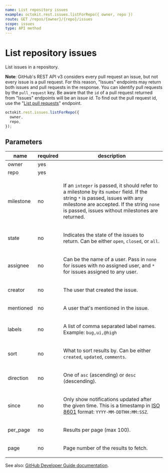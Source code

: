 ```yaml
---
name: List repository issues
example: octokit.rest.issues.listForRepo({ owner, repo })
route: GET /repos/{owner}/{repo}/issues
scope: issues
type: API method
---
```


# List repository issues

List issues in a repository.

**Note**: GitHub's REST API v3 considers every pull request an issue, but not every issue is a pull request. For this
reason, "Issues" endpoints may return both issues and pull requests in the response. You can identify pull requests by
the `pull_request` key. Be aware that the `id` of a pull request returned from "Issues" endpoints will be an _issue id_. To find out the pull
request id, use the "[List pull requests](https://docs.github.com/rest/reference/pulls#list-pull-requests)" endpoint.

```js
octokit.rest.issues.listForRepo({
  owner,
  repo,
});
```

## Parameters

<table>
  <thead>
    <tr>
      <th>name</th>
      <th>required</th>
      <th>description</th>
    </tr>
  </thead>
  <tbody>
    <tr><td>owner</td><td>yes</td><td>

</td></tr>
<tr><td>repo</td><td>yes</td><td>

</td></tr>
<tr><td>milestone</td><td>no</td><td>

If an `integer` is passed, it should refer to a milestone by its `number` field. If the string `*` is passed, issues with any milestone are accepted. If the string `none` is passed, issues without milestones are returned.

</td></tr>
<tr><td>state</td><td>no</td><td>

Indicates the state of the issues to return. Can be either `open`, `closed`, or `all`.

</td></tr>
<tr><td>assignee</td><td>no</td><td>

Can be the name of a user. Pass in `none` for issues with no assigned user, and `*` for issues assigned to any user.

</td></tr>
<tr><td>creator</td><td>no</td><td>

The user that created the issue.

</td></tr>
<tr><td>mentioned</td><td>no</td><td>

A user that's mentioned in the issue.

</td></tr>
<tr><td>labels</td><td>no</td><td>

A list of comma separated label names. Example: `bug,ui,@high`

</td></tr>
<tr><td>sort</td><td>no</td><td>

What to sort results by. Can be either `created`, `updated`, `comments`.

</td></tr>
<tr><td>direction</td><td>no</td><td>

One of `asc` (ascending) or `desc` (descending).

</td></tr>
<tr><td>since</td><td>no</td><td>

Only show notifications updated after the given time. This is a timestamp in [ISO 8601](https://en.wikipedia.org/wiki/ISO_8601) format: `YYYY-MM-DDTHH:MM:SSZ`.

</td></tr>
<tr><td>per_page</td><td>no</td><td>

Results per page (max 100).

</td></tr>
<tr><td>page</td><td>no</td><td>

Page number of the results to fetch.

</td></tr>
  </tbody>
</table>

See also: [GitHub Developer Guide documentation](https://docs.github.com/rest/reference/issues/#list-repository-issues).
